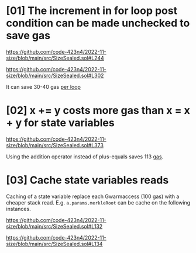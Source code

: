 # [01] The increment in for loop post condition can be made unchecked to save gas

https://github.com/code-423n4/2022-11-size/blob/main/src/SizeSealed.sol#L244

https://github.com/code-423n4/2022-11-size/blob/main/src/SizeSealed.sol#L302

It can save 30-40 gas [per loop](https://gist.github.com/hrkrshnn/ee8fabd532058307229d65dcd5836ddc#the-increment-in-for-loop-post-condition-can-be-made-unchecked)

# [02] x += y costs more gas than x = x + y for state variables

https://github.com/code-423n4/2022-11-size/blob/main/src/SizeSealed.sol#L373

Using the addition operator instead of plus-equals saves 113 [gas](https://gist.github.com/IllIllI000/cbbfb267425b898e5be734d4008d4fe8).

# [03] Cache state variables reads

Caching of a state variable replace each Gwarmaccess (100 gas) with a cheaper stack read. E.g. `a.params.merkleRoot` can be cache on the following instances.

https://github.com/code-423n4/2022-11-size/blob/main/src/SizeSealed.sol#L132

https://github.com/code-423n4/2022-11-size/blob/main/src/SizeSealed.sol#L134
